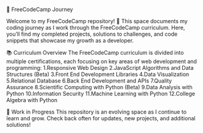 🚀 FreeCodeCamp Journey

Welcome to my FreeCodeCamp repository! 🌟 This space documents my coding journey as I work through the FreeCodeCamp curriculum. Here, you’ll find my completed projects, solutions to challenges, and code snippets that showcase my growth as a developer.

📚 Curriculum Overview
The FreeCodeCamp curriculum is divided into multiple certifications, each focusing on key areas of web development and programming:
1.Responsive Web Design 
2.JavaScript Algorithms and Data Structures (Beta) 
3.Front End Development Libraries 
4.Data Visualization 
5.Relational Database 
6.Back End Development and APIs 
7.Quality Assurance 
8.Scientific Computing with Python (Beta) 
9.Data Analysis with Python 
10.Information Security 
11.Machine Learning with Python 
12.College Algebra with Python 

🚧 Work in Progress
This repository is an evolving space as I continue to learn and grow. Check back often for updates, new projects, and additional solutions!
